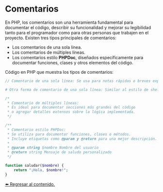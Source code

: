 # Comentarios

En PHP, los comentarios son una herramienta fundamental para documentar el código, describir su funcionalidad y mejorar su legibilidad tanto para el programador como para otras personas que trabajen en el proyecto. Existen tres tipos principales de comentarios:

- Los comentarios de una sola línea.
- Los comentarios de múltiples líneas.
- Los comentarios estilo **PHPDoc**, diseñados específicamente para documentar funciones, clases y otros elementos del código.

Código en PHP que muestra los tipos de comentarios:

```php
// Comentario de una sola línea: Se usa para notas rápidas o breves explicaciones.

# Otra forma de comentario de una sola línea: Similar al estilo de shell scripts.

/*
 * Comentario de múltiples líneas:
 * Es ideal para documentar secciones más grandes del código
 * o agregar detalles extensos sobre la lógica implementada.
 */

/**
 * Comentario estilo PHPDoc:
 * Se utiliza para documentar funciones, clases o métodos.
 * Incluye etiquetas como @param y @return para una mejor descripción.
 * 
 * @param string $nombre Nombre del usuario
 * @return string Mensaje de saludo personalizado
 */

function saludar($nombre) {
    return "¡Hola, $nombre!";
}
```

[⬅️ Regresar al contenido.](../sintaxis_basica.md)
